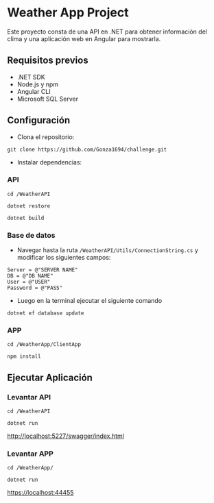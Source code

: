 # Weather App Project
Este proyecto consta de una API en .NET para obtener información del clima y una aplicación web en Angular para mostrarla.

## Requisitos previos
- .NET SDK
- Node.js y npm
- Angular CLI
- Microsoft SQL Server

## Configuración
- Clona el repositorio:
```
git clone https://github.com/Gonza1694/challenge.git
```
- Instalar dependencias:
### API
```
cd /WeatherAPI
```
```
dotnet restore
```
```
dotnet build
```
### Base de datos
- Navegar hasta la ruta `/WeatherAPI/Utils/ConnectionString.cs` y modificar los siguientes campos:
```
Server = @"SERVER NAME"
DB = @"DB NAME"
User = @"USER"
Password = @"PASS"
```
- Luego en la terminal ejecutar el siguiente comando
```
dotnet ef database update
```
### APP
```
cd /WeatherApp/ClientApp
```
```
npm install
```

## Ejecutar Aplicación
### Levantar API
```
cd /WeatherAPI
```
```
dotnet run
```
[http://localhost:5227/swagger/index.html](http://localhost:5227/swagger/index.html)

### Levantar APP
```
cd /WeatherApp/
```
```
dotnet run
```
[https://localhost:44455](https://localhost:44455/)
